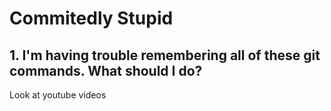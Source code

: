 # Commitedly Stupid

## 1. I'm having trouble remembering all of these git commands. What should I do?

Look at youtube videos
